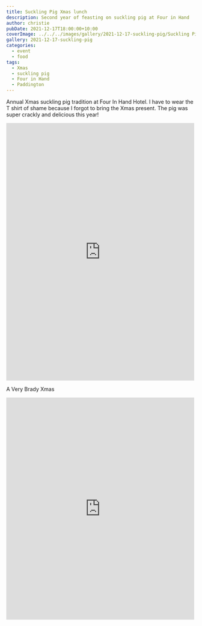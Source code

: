 ```yaml
---
title: Suckling Pig Xmas lunch
description: Second year of feasting on suckling pig at Four in Hand
author: christie
pubDate: 2021-12-17T18:00:00+10:00
coverImage: ../../../images/gallery/2021-12-17-suckling-pig/Suckling Pig (6).jpeg
gallery: 2021-12-17-suckling-pig
categories:
  - event
  - food
tags:
  - Xmas
  - suckling pig
  - Four in Hand
  - Paddington
---
```


Annual Xmas suckling pig tradition at Four In Hand Hotel. I have to wear the T shirt of shame because I forgot to bring the Xmas present. The pig was super crackly and delicious this year!

<iframe src="https://www.facebook.com/plugins/post.php?href=https%3A%2F%2Fwww.facebook.com%2Fchris1.tham%2Fposts%2Fpfbid02VpVpmaqmWzTfRTUWoqFPj6Hd6cZ919mSebm4HbuZEDkNJRHLQ3LY8jqgkW7txGHtl&show_text=true&width=500" width="500" height="684" style="border:none;overflow:hidden" scrolling="no" frameborder="0" allowfullscreen="true" allow="autoplay; clipboard-write; encrypted-media; picture-in-picture; web-share"></iframe>

A Very Brady Xmas

<iframe src="https://www.facebook.com/plugins/post.php?href=https%3A%2F%2Fwww.facebook.com%2Fchris1.tham%2Fposts%2Fpfbid0eaKrHDFwsRQAWepfXr5mNx8eecFmTnnVrThLD1k73JG9Bp2RrsFa3uvcbbkuPrmdl&show_text=true&width=500" width="500" height="590" style="border:none;overflow:hidden" scrolling="no" frameborder="0" allowfullscreen="true" allow="autoplay; clipboard-write; encrypted-media; picture-in-picture; web-share"></iframe>
